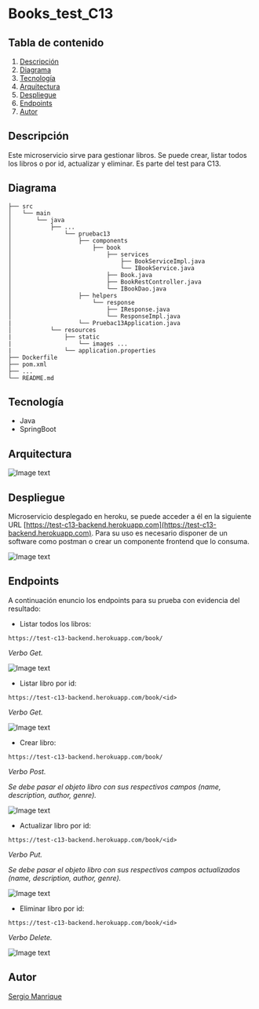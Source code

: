 # Books_test_C13

## Tabla de contenido

1. [Descripción](#descripción)
2. [Diagrama](#diagrama)
3. [Tecnología](#tecnología)
4. [Arquitectura](#arquitectura)
5. [Despliegue](#despliegue)
6. [Endpoints](#endpoints)
7. [Autor](#autor)

## Descripción

Este microservicio sirve para gestionar libros. Se puede crear, listar todos los libros o por id, actualizar y eliminar. Es parte del test para C13.

## Diagrama

```
├── src
│   └── main
│       └── java
│           ├── ...
│               └── pruebac13
│                   ├── components
│                       ├── book
│                           ├── services
│                               ├── BookServiceImpl.java
│                               └── IBookService.java
│                           ├── Book.java
│                           ├── BookRestController.java
│                           └── IBookDao.java
│                   ├── helpers
│                       └── response
│                           ├── IResponse.java
│                           └── ResponseImpl.java
|                   └── Pruebac13Application.java
│           └── resources
|               ├── static
|                   └── images ...
|               └── application.properties
├── Dockerfile
├── pom.xml
├── ...
└── README.md
```

## Tecnología

- Java
- SpringBoot

## Arquitectura

![Image text](/src/main/resources/static/arquitectura.png)

## Despliegue

Microservicio desplegado en heroku, se puede acceder a él en la siguiente URL [https://test-c13-backend.herokuapp.com](https://test-c13-backend.herokuapp.com). Para su uso es necesario disponer de un software como postman o crear un componente frontend que lo consuma.

![Image text](/src/main/resources/static/despliegue.png)

## Endpoints

A continuación enuncio los endpoints para su prueba con evidencia del resultado:

- Listar todos los libros:

`https://test-c13-backend.herokuapp.com/book/`

_Verbo Get._

![Image text](/src/main/resources/static/listarTodos.png)

- Listar libro por id:

`https://test-c13-backend.herokuapp.com/book/<id>`

_Verbo Get._

![Image text](/src/main/resources/static/listarPorId.png)

- Crear libro:

`https://test-c13-backend.herokuapp.com/book/`

_Verbo Post._

_Se debe pasar el objeto libro con sus respectivos campos (name, description, author, genre)._

![Image text](/src/main/resources/static/crear.png)

- Actualizar libro por id:

`https://test-c13-backend.herokuapp.com/book/<id>`

_Verbo Put._

_Se debe pasar el objeto libro con sus respectivos campos actualizados (name, description, author, genre)._

![Image text](/src/main/resources/static/actualizar.png)

- Eliminar libro por id:

`https://test-c13-backend.herokuapp.com/book/<id>`

_Verbo Delete._

![Image text](/src/main/resources/static/eliminarPorId.png)

## Autor

[Sergio Manrique](https://www.linkedin.com/in/sergiomanrique-adsi/)
